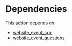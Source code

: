 # Dependencies

This addon depends on:

- [website_event_crm](../../../../odoo-bringout-oca-ocb-website_event_crm)
- [website_event_questions](../../../../odoo-bringout-oca-ocb-website_event_questions)
